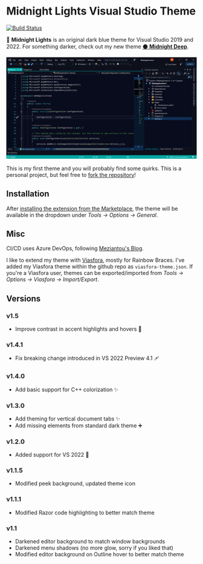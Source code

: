 # Midnight Lights Visual Studio Theme

[![Build Status](https://dev.azure.com/austinstanding/Midnight%20Lights/_apis/build/status/Midnight%20Lights?branchName=master)](https://dev.azure.com/austinstanding/Midnight%20Lights/_build/latest?definitionId=3&branchName=master)

🌌 **Midnight Lights** is an original dark blue theme for Visual Studio 2019 and 2022. For something darker, check out my new theme [⚫ **Midnight Deep**](https://marketplace.visualstudio.com/items?itemName=AustinStanding.vsthememidnightdeep).

![Midnight Lights Screenshot](https://github.com/austinstanding/midnight-lights-vstheme/raw/master/MidnightLightsProject/screenshot1.png)

This is my first theme and you will probably find some quirks. This is a personal project, but feel free to [fork the repository](https://github.com/austinstanding/midnight-lights-vstheme)!

## Installation

After [installing the extension from the Marketplace](https://marketplace.visualstudio.com/items?itemName=AustinStanding.vsthememidnightlights), the theme will be available in the dropdown under *Tools -> Options -> General*.

## Misc

CI/CD uses Azure DevOps, following [Meziantou's Blog](https://www.meziantou.net/ci-cd-pipeline-for-a-visual-studio-extension-vsix-using-azure-devops.htm).

I like to extend my theme with [Viasfora](https://marketplace.visualstudio.com/items?itemName=TomasRestrepo.Viasfora), mostly for Rainbow Braces. I've added my Viasfora theme within the github repo as `viasfora-theme.json`. If you're a Viasfora user, themes can be exported/imported from *Tools -> Options -> Viasfora -> Import/Export*.

## Versions

### v1.5

- Improve contrast in accent highlights and hovers 🚸

### v1.4.1

- Fix breaking change introduced in VS 2022 Preview 4.1 🩹

### v1.4.0

- Add basic support for C++ colorization ✨

### v1.3.0

- Add theming for vertical document tabs ✨
- Add missing elements from standard dark theme ➕

### v1.2.0

- Added support for VS 2022 🔧

### v1.1.5

- Modified peek background, updated theme icon

### v1.1.1

- Modified Razor code highlighting to better match theme

### v1.1

- Darkened editor background to match window backgrounds
- Darkened menu shadows (no more glow, sorry if you liked that)
- Modified editor background on Outline hover to better match theme
